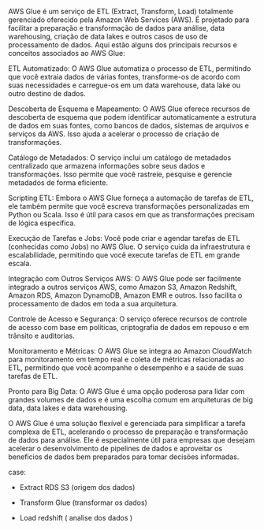 AWS Glue é um serviço de ETL (Extract, Transform, Load) totalmente gerenciado oferecido pela Amazon Web Services (AWS). É projetado para facilitar a preparação e transformação de dados para análise, data warehousing, criação de data lakes e outros casos de uso de processamento de dados. Aqui estão alguns dos principais recursos e conceitos associados ao AWS Glue:

ETL Automatizado: O AWS Glue automatiza o processo de ETL, permitindo que você extraia dados de várias fontes, transforme-os de acordo com suas necessidades e carregue-os em um data warehouse, data lake ou outro destino de dados.

Descoberta de Esquema e Mapeamento: O AWS Glue oferece recursos de descoberta de esquema que podem identificar automaticamente a estrutura de dados em suas fontes, como bancos de dados, sistemas de arquivos e serviços da AWS. Isso ajuda a acelerar o processo de criação de transformações.

Catálogo de Metadados: O serviço inclui um catálogo de metadados centralizado que armazena informações sobre seus dados e transformações. Isso permite que você rastreie, pesquise e gerencie metadados de forma eficiente.

Scripting ETL: Embora o AWS Glue forneça a automação de tarefas de ETL, ele também permite que você escreva transformações personalizadas em Python ou Scala. Isso é útil para casos em que as transformações precisam de lógica específica.

Execução de Tarefas e Jobs: Você pode criar e agendar tarefas de ETL (conhecidas como Jobs) no AWS Glue. O serviço cuida da infraestrutura e escalabilidade, permitindo que você execute tarefas de ETL em grande escala.

Integração com Outros Serviços AWS: O AWS Glue pode ser facilmente integrado a outros serviços AWS, como Amazon S3, Amazon Redshift, Amazon RDS, Amazon DynamoDB, Amazon EMR e outros. Isso facilita o processamento de dados em toda a sua arquitetura.

Controle de Acesso e Segurança: O serviço oferece recursos de controle de acesso com base em políticas, criptografia de dados em repouso e em trânsito e auditorias.

Monitoramento e Métricas: O AWS Glue se integra ao Amazon CloudWatch para monitoramento em tempo real e coleta de métricas relacionadas ao ETL, permitindo que você acompanhe o desempenho e a saúde de suas tarefas de ETL.

Pronto para Big Data: O AWS Glue é uma opção poderosa para lidar com grandes volumes de dados e é uma escolha comum em arquiteturas de big data, data lakes e data warehousing.

O AWS Glue é uma solução flexível e gerenciada para simplificar a tarefa complexa de ETL, acelerando o processo de preparação e transformação de dados para análise. Ele é especialmente útil para empresas que desejam acelerar o desenvolvimento de pipelines de dados e aproveitar os benefícios de dados bem preparados para tomar decisões informadas.


case:

- Extract
RDS
S3 
(origem dos dados)

- Transform
Glue (transformar os dados)

- Load
redshift ( analise dos dados )